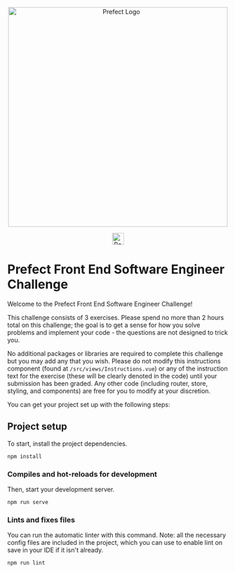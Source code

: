 <p align="center" >
   <img src="https://images.ctfassets.net/gm98wzqotmnx/3Ufcb7yYqcXBDlAhJ30gce/c237bb3254190795b30bf734f3cbc1d4/prefect-logo-full-gradient.svg" width="500" style="max-width: 500px;" alt="Prefect Logo">
</p>

<p align="center">
<a href="https://prefect.io">
    <img src="https://images.ctfassets.net/gm98wzqotmnx/3mwImS57DEydMQXU1FCGG/6e36e2d49faf78cf4a166f123c2c43ca/image__5_.png" height="27" alt="Powered By Prefect">
    </a>
</p>

# Prefect Front End Software Engineer Challenge

Welcome to the Prefect Front End Software Engineer Challenge!

This challenge consists of 3 exercises. Please spend no more
than 2 hours total on this challenge; the goal is to get a sense for how you
solve problems and implement your code - the questions are not
designed to trick you.

No additional packages or libraries are required to complete this
challenge but you may add any that you wish. Please do not modify this
instructions component (found at `/src/views/Instructions.vue`) or any of the instruction text
for the exercise (these will be clearly denoted in the code) until your
submission has been graded. Any other code (including router, store,
styling, and components) are free for you to modify at your discretion.

You can get your project set up with the following steps:

## Project setup

To start, install the project dependencies.

```
npm install
```

### Compiles and hot-reloads for development

Then, start your development server.

```
npm run serve
```

### Lints and fixes files

You can run the automatic linter with this command. Note: all the necessary config files are included in the project, which you can use to enable lint on save in your IDE if it isn't already.

```
npm run lint
```

